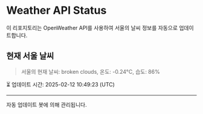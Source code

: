 
# Weather API Status

이 리포지토리는 OpenWeather API를 사용하여 서울의 날씨 정보를 자동으로 업데이트합니다.

## 현재 서울 날씨
> 서울의 현재 날씨: broken clouds, 온도: -0.24°C, 습도: 86%

⏳ 업데이트 시간: 2025-02-12 10:49:23 (UTC)

---
자동 업데이트 봇에 의해 관리됩니다.
